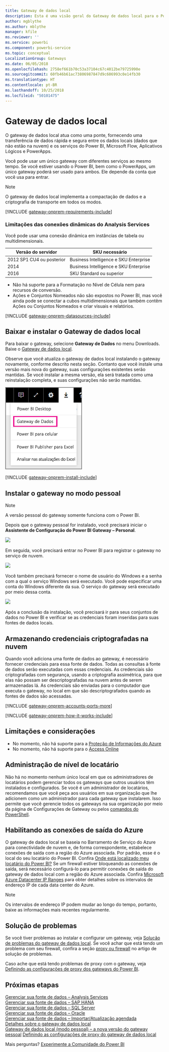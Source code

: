 ```yaml
---
title: Gateway de dados local
description: Esta é uma visão geral do Gateway de dados local para o Power BI. É possível usar este gateway para trabalhar com fontes de dados do DirectQuery. Você também pode usar este gateway para atualizar conjuntos de dados de nuvem com dados locais.
author: mgblythe
ms.author: mblythe
manager: kfile
ms.reviewer: ''
ms.service: powerbi
ms.component: powerbi-service
ms.topic: conceptual
LocalizationGroup: Gateways
ms.date: 06/05/2018
ms.openlocfilehash: 2758ef661b70c53a37104c67c4012be79725990e
ms.sourcegitcommit: 60fb46b61ac73806987847d9c606993c0e14fb30
ms.translationtype: HT
ms.contentlocale: pt-BR
ms.lasthandoff: 10/25/2018
ms.locfileid: "50101475"
---
```

# <a name="on-premises-data-gateway"></a>Gateway de dados local

O gateway de dados local atua como uma ponte, fornecendo uma transferência de dados rápida e segura entre os dados locais (dados que não estão na nuvem) e os serviços do Power BI, Microsoft Flow, Aplicativos Lógicos e PowerApps.

Você pode usar um único gateway com diferentes serviços ao mesmo tempo. Se você estiver usando o Power BI, bem como o PowerApps, um único gateway poderá ser usado para ambos. Ele depende da conta que você usa para entrar.

> [!NOTE]
> O gateway de dados local implementa a compactação de dados e a criptografia de transporte em todos os modos.

<!-- Shared Requirements Include -->
[!INCLUDE [gateway-onprem-requirements-include](./includes/gateway-onprem-requirements-include.md)]

### <a name="limitations-of-analysis-services-live-connections"></a>Limitações das conexões dinâmicas do Analysis Services

Você pode usar uma conexão dinâmica em instâncias de tabela ou multidimensionais.

| **Versão do servidor** | **SKU necessário** |
| --- | --- |
| 2012 SP1 CU4 ou posterior |Business Intelligence e SKU Enterprise |
| 2014 |Business Intelligence e SKU Enterprise |
| 2016 |SKU Standard ou superior |

* Não há suporte para a Formatação no Nível de Célula nem para recursos de conversão.
* Ações e Conjuntos Nomeados não são expostos no Power BI, mas você ainda pode se conectar a cubos multidimensionais que também contêm Ações ou Conjuntos Nomeados e criar visuais e relatórios.

<!-- Shared Install steps Include -->
[!INCLUDE [gateway-onprem-datasources-include](./includes/gateway-onprem-datasources-include.md)]

## <a name="download-and-install-the-on-premises-data-gateway"></a>Baixar e instalar o Gateway de dados local

Para baixar o gateway, selecione **Gateway de Dados** no menu Downloads. Baixe o [Gateway de dados local](http://go.microsoft.com/fwlink/?LinkID=820925).

Observe que você atualiza o gateway de dados local instalando o gateway novamente, conforme descrito nesta seção. Contanto que você instale uma versão mais nova do gateway, suas configurações existentes serão mantidas. Se você instalar a mesma versão, ela será tratada como uma reinstalação completa, e suas configurações não serão mantidas.

![](media/service-gateway-onprem/powerbi-download-data-gateway.png)

<!-- Shared Install steps Include -->
[!INCLUDE [gateway-onprem-install-include](./includes/gateway-onprem-install-include.md)]

## <a name="install-the-gateway-in-personal-mode"></a>Instalar o gateway no modo pessoal

> [!NOTE]
> A versão pessoal do gateway somente funciona com o Power BI.

Depois que o gateway pessoal for instalado, você precisará iniciar o **Assistente de Configuração do Power BI Gateway – Personal**.

![](media/service-gateway-onprem/personal-gateway-launch-configuration.png)

Em seguida, você precisará entrar no Power BI para registrar o gateway no serviço de nuvem.

![](media/service-gateway-onprem/personal-gateway-signin.png)

Você também precisará fornecer o nome de usuário do Windows e a senha com a qual o serviço Windows será executado. Você pode especificar uma conta do Windows diferente da sua. O serviço do gateway será executado por meio dessa conta.

![](media/service-gateway-onprem/personal-gateway-windows-service.png)

Após a conclusão da instalação, você precisará ir para seus conjuntos de dados no Power BI e verificar se as credenciais foram inseridas para suas fontes de dados locais.

<a name="credentials"></a>

## <a name="storing-encrypted-credentials-in-the-cloud"></a>Armazenando credenciais criptografadas na nuvem

Quando você adiciona uma fonte de dados ao gateway, é necessário fornecer credenciais para essa fonte de dados. Todas as consultas à fonte de dados serão executadas com essas credenciais. As credenciais são criptografadas com segurança, usando a criptografia assimétrica, para que elas não possam ser descriptografadas na nuvem antes de serem armazenadas lá. As credenciais são enviadas para o computador que executa o gateway, no local em que são descriptografados quando as fontes de dados são acessadas.

<!-- Account and Port information -->
[!INCLUDE [gateway-onprem-accounts-ports-more](./includes/gateway-onprem-accounts-ports-more.md)]

<!-- How the gateway works -->
[!INCLUDE [gateway-onprem-how-it-works-include](./includes/gateway-onprem-how-it-works-include.md)]

## <a name="limitations-and-considerations"></a>Limitações e considerações

* No momento, não há suporte para a [Proteção de Informações do Azure](https://docs.microsoft.com/microsoft-365/enterprise/protect-files-with-aip
)
* No momento, não há suporte para o [Access Online](https://products.office.com/en-us/access)

## <a name="tenant-level-administration"></a>Administração de nível de locatário

Não há no momento nenhum único local em que os administradores de locatários podem gerenciar todos os gateways que outros usuários têm instalados e configurados.  Se você é um administrador de locatários, recomendamos que você peça aos usuários em sua organização que lhe adicionem como um administrador para cada gateway que instalarem. Isso permite que você gerencie todos os gateways na sua organização por meio da página de Configurações de Gateway ou pelos [comandos do PowerShell](https://docs.microsoft.com/power-bi/service-gateway-high-availability-clusters#powershell-support-for-gateway-clusters). 

## <a name="enabling-outbound-azure-connections"></a>Habilitando as conexões de saída do Azure

O gateway de dados local se baseia no Barramento de Serviço do Azure para conectividade de nuvem e, de forma correspondente, estabelece conexões de saída com a região do Azure associada. Por padrão, esse é o local do seu locatário do Power BI. Confira [Onde está localizado meu locatário do Power BI?](https://powerbi.microsoft.com/en-us/documentation/powerbi-admin-where-is-my-tenant-located/)
Se um firewall estiver bloqueando as conexões de saída, será necessário configurá-lo para permitir conexões de saída do gateway de dados local com a região do Azure associada. Confira [Microsoft Azure Datacenter IP Ranges](https://www.microsoft.com/en-us/download/details.aspx?id=41653) para obter detalhes sobre os intervalos de endereço IP de cada data center do Azure.
> [!NOTE]
> Os intervalos de endereço IP podem mudar ao longo do tempo, portanto, baixe as informações mais recentes regularmente. 

## <a name="troubleshooting"></a>Solução de problemas

Se você tiver problemas ao instalar e configurar um gateway, veja [Solução de problemas do gateway de dados local](service-gateway-onprem-tshoot.md). Se você achar que está tendo um problema com seu firewall, confira a seção [proxy ou firewall](service-gateway-onprem-tshoot.md#firewall-or-proxy) no artigo de solução de problemas.

Caso ache que está tendo problemas de proxy com o gateway, veja [Definindo as configurações de proxy dos gateways do Power BI](service-gateway-proxy.md).

## <a name="next-steps"></a>Próximas etapas

[Gerenciar sua fonte de dados – Analysis Services](service-gateway-enterprise-manage-ssas.md)  
[Gerenciar sua fonte de dados – SAP HANA](service-gateway-enterprise-manage-sap.md)  
[Gerenciar sua fonte de dados – SQL Server](service-gateway-enterprise-manage-sql.md)  
[Gerenciar sua fonte de dados – Oracle](service-gateway-onprem-manage-oracle.md)  
[Gerenciar sua fonte de dados – Importar/Atualização agendada](service-gateway-enterprise-manage-scheduled-refresh.md)  
[Detalhes sobre o gateway de dados local](service-gateway-onprem-indepth.md)  
[Gateway de dados local (modo pessoal) – a nova versão do gateway pessoal](service-gateway-personal-mode.md)
[Definindo as configurações de proxy do gateway de dados local](service-gateway-proxy.md)  

Mais perguntas? [Experimente a Comunidade do Power BI](http://community.powerbi.com/)